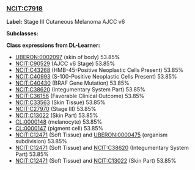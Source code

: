 
### [NCIT:C7918](http://purl.obolibrary.org/obo/NCIT_C7918)
**Label:** Stage III Cutaneous Melanoma AJCC v6

**Subclasses:** 

**Class expressions from DL-Learner:**

- [UBERON:0002097](http://purl.obolibrary.org/obo/UBERON_0002097) (skin of body) 53.85%
- [NCIT:C90529](http://purl.obolibrary.org/obo/NCIT_C90529) (AJCC v6 Stage) 53.85%
- [NCIT:C43268](http://purl.obolibrary.org/obo/NCIT_C43268) (HMB-45-Positive Neoplastic Cells Present) 53.85%
- [NCIT:C40993](http://purl.obolibrary.org/obo/NCIT_C40993) (S-100-Positive Neoplastic Cells Present) 53.85%
- [NCIT:C40430](http://purl.obolibrary.org/obo/NCIT_C40430) (BRAF Gene Mutation) 53.85%
- [NCIT:C38620](http://purl.obolibrary.org/obo/NCIT_C38620) (Integumentary System Part) 53.85%
- [NCIT:C36156](http://purl.obolibrary.org/obo/NCIT_C36156) (Favorable Clinical Outcome) 53.85%
- [NCIT:C33563](http://purl.obolibrary.org/obo/NCIT_C33563) (Skin Tissue) 53.85%
- [NCIT:C27970](http://purl.obolibrary.org/obo/NCIT_C27970) (Stage III) 53.85%
- [NCIT:C13022](http://purl.obolibrary.org/obo/NCIT_C13022) (Skin Part) 53.85%
- [CL:0000148](http://purl.obolibrary.org/obo/CL_0000148) (melanocyte) 53.85%
- [CL:0000147](http://purl.obolibrary.org/obo/CL_0000147) (pigment cell) 53.85%
- [NCIT:C12471](http://purl.obolibrary.org/obo/NCIT_C12471) (Soft Tissue) and [UBERON:0000475](http://purl.obolibrary.org/obo/UBERON_0000475) (organism subdivision) 53.85%
- [NCIT:C12471](http://purl.obolibrary.org/obo/NCIT_C12471) (Soft Tissue) and [NCIT:C38620](http://purl.obolibrary.org/obo/NCIT_C38620) (Integumentary System Part) 53.85%
- [NCIT:C12471](http://purl.obolibrary.org/obo/NCIT_C12471) (Soft Tissue) and [NCIT:C13022](http://purl.obolibrary.org/obo/NCIT_C13022) (Skin Part) 53.85%


